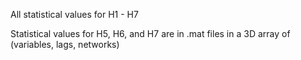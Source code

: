 All statistical values for H1 - H7

Statistical values for H5, H6, and H7 are in .mat files in a 3D array of (variables, lags, networks)
